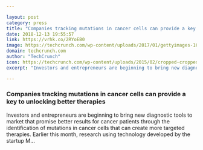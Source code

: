 ```yaml
---

layout: post
category: press
title: "Companies tracking mutations in cancer cells can provide a key to unlocking better therapies"
date: 2018-12-13 19:55:57
link: https://vrhk.co/2RYoEB0
image: https://techcrunch.com/wp-content/uploads/2017/01/gettyimages-168834227.jpg?w=711
domain: techcrunch.com
author: "TechCrunch"
icon: https://techcrunch.com/wp-content/uploads/2015/02/cropped-cropped-favicon-gradient.png?w=180
excerpt: "Investors and entrepreneurs are beginning to bring new diagnostic tools to market that promise better results for cancer patients through the identification of mutations in cancer cells that can create more targeted therapies. Earlier this month, research using technology developed by the startup M…"

---
```


### Companies tracking mutations in cancer cells can provide a key to unlocking better therapies

Investors and entrepreneurs are beginning to bring new diagnostic tools to market that promise better results for cancer patients through the identification of mutations in cancer cells that can create more targeted therapies. Earlier this month, research using technology developed by the startup M…